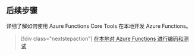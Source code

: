 ## <a name="next-steps"></a>后续步骤

详细了解如何使用 Azure Functions Core Tools 在本地开发 Azure Functions。

> [!div class="nextstepaction"] 
> [在本地对 Azure Functions 进行编码和测试](../articles/azure-functions/functions-run-local.md)

